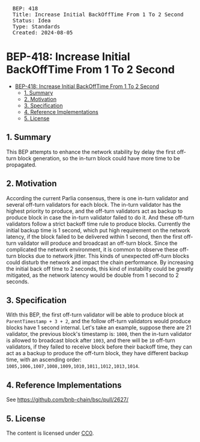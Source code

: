 <pre>
  BEP: 418
  Title: Increase Initial BackOffTime From 1 To 2 Second
  Status: Idea
  Type: Standards
  Created: 2024-08-05
</pre>

# BEP-418: Increase Initial BackOffTime From 1 To 2 Second

- [BEP-418: Increase Initial BackOffTime From 1 To 2 Second](#bep-418-increase-initial-backofftime-from-1-to-2-second)
  - [1. Summary](#1-summary)
  - [2. Motivation](#2-motivation)
  - [3. Specification](#3-specification)
  - [4. Reference Implementations](#4-reference-implementations)
  - [5. License](#5-license)


## 1. Summary

This BEP attempts to enhance the network stability by delay the first off-turn block generation, so the in-turn block could have more time to be propagated.

## 2. Motivation

According the current Parlia consensus, there is one in-turn validator and several off-turn validators for each block. The in-turn validator has the highest priority to produce, and the off-turn validators act as backup to produce block in case the in-turn validator failed to do it. And these off-turn validators follow a strict backoff time rule to produce blocks. Currently the initial backup time is 1 second, which put high requirement on the network latency, if the block failed to be delivered within 1 second, then the first off-turn validator will produce and broadcast an off-turn block. Since the complicated the network environment, it is common to observe these off-turn blocks due to network jitter. This kinds of unexpected off-turn blocks could disturb the network and impact the chain performance.
By increasing the initial back off time to 2 seconds, this kind of instability could be greatly mitigated, as the network latency would be double from 1 second to 2 seconds.

## 3. Specification

With this BEP, the first off-turn validator will be able to produce block at `ParentTimestamp + 3 + 2`, and the follow off-turn validators would produce blocks have 1 second internal. Let's take an example, suppose there are 21 validator, the previous block's timestamp is: `1000`, then the in-turn validator is allowed to broadcast block after `1003`, and there will be `10` off-turn validators, if they failed to receive block before their backoff time, they can act as a backup to produce the off-turn block, they have different backup time, with an ascending order: `1005,1006,1007,1008,1009,1010,1011,1012,1013,1014`.

## 4. Reference Implementations

See https://github.com/bnb-chain/bsc/pull/2627/

## 5. License

The content is licensed under [CC0](https://creativecommons.org/publicdomain/zero/1.0/).
